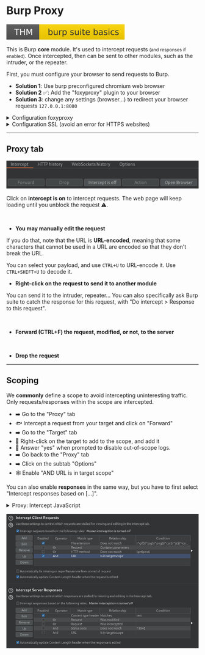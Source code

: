 # Burp Proxy

[![burpsuitebasics](../../../../_badges/thm/burpsuitebasics.svg)](https://tryhackme.com/room/burpsuitebasics)

<div class="row row-cols-lg-2"><div>

This is Burp **core** module. It's used to intercept requests <small>(and responses if enabled)</small>. Once intercepted, then can be sent to other modules, such as the intruder, or the repeater. 

First, you must configure your browser to send requests to Burp.

* **Solution 1**: Use burp preconfigured chromium web browser
* **Solution 2** ✅: Add the "foxyproxy" plugin to your browser
* **Solution 3**: change any settings (browser...) to redirect your browser requests `127.0.0.1:8080`
</div><div>

<details class="details-n">
<summary>Configuration foxyproxy</summary>

* Click on the plugin | options
* Create a new config with title=Burp, Proxy IP: 127.0.0.1, and Port: 8080

Now, when you click on the plugin, and then the configuration, any request will be sent to Burp. It also means that when enabled, you "can't" browser your pages unless you allow the request to be sent in burp suite. Click on the plugin, and "turn off" the plugin when you are done.
</details>

<details class="details-n">
<summary>Configuration SSL (avoid an error for HTTPS websites)</summary>

Aside from solution 1, regardless of the mean you used to redirect requests, it won't with HTTPS requests. There is documentation as to how you should fix it [here](https://portswigger.net/burp/documentation/desktop/external-browser-config/certificate).

* Intercept must be on in Burp Suite
* Go to `http://burpsuite/` | Click on "CA". Alternatively, you can use `http://burp/cert`.
* Add the CA to your browser, as explained in the doc. For Firefox
  * Go to settings | search certificates
  * View certificates
  * Import the downloaded certificate
  * Check "Trust this CA to identify websites"
  * Done
</details>
</div></div>

<hr class="sep-both">

## Proxy tab

<div class="row row-cols-lg-2"><div>

![burp_suite_proxy_tab](../../_images/burp_suite_proxy_tab.png)

Click on **intercept is on** to intercept requests. The web page will keep loading until you unblock the request ⚠️.

<br>

* **You may manually edit the request**

If you do that, note that the URL is **URL-encoded**, meaning that some characters that cannot be used in a URL are encoded so that they don't break the URL.

You can select your payload, and use `CTRL+U` to URL-encode it. Use `CTRL+SHIFT+U` to decode it.
</div><div>

* **Right-click on the request to send it to another module**

You can send it to the intruder, repeater... You can also specifically ask Burp suite to catch the response for this request, with "Do intercept > Response to this request".

<br>

* **Forward (CTRL+F) the request, modified, or not, to the server**

<br>

* **Drop the request** 
</div></div>

<hr class="sep-both">

## Scoping

<div class="row row-cols-lg-2"><div>

We **commonly** define a scope to avoid intercepting uninteresting traffic. Only requests/responses within the scope are intercepted.

* ➡️ Go to the "Proxy" tab
* 🐟 Intercept a request from your target and click on "Forward"
* ➡️ Go to the "Target" tab
* 🎣 Right-click on the target to add to the scope, and add it
* 🫧 Answer "yes" when prompted to disable out-of-scope logs.
* ➡️ Go back to the "Proxy" tab
* ➡️ Click on the subtab "Options"
* 🕸️ Enable "AND URL is in target scope"

You can also enable **responses** in the same way, but you have to first select "Intercept responses based on [...]".

<details class="details-n">
<summary>Proxy: Intercept JavaScript</summary>

You may want to intercept a JavaScript file to edit the code before sending it to the browser. They are not caught by default.

* In Intercept Client Requests, edit and remove `^js$` from the list of filtered extensions.
* Clear your browser cache
* Do the request loading the JavaScript you want to intercept again
</details>
</div><div>

![burp_suite_proxy_scope_options](../../_images/burp_suite_proxy_scope_options.png)
</div></div>